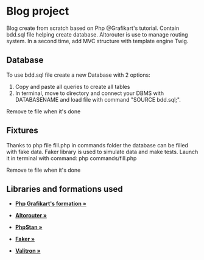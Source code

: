 

<h1>Blog project</h1>


Blog create from scratch based on Php @Grafikart's tutorial. Contain bdd.sql file helping create database.
Altorouter is use to manage routing system.
In a second time, add MVC structure with template engine Twig.

## Database
To use bdd.sql file create a new Database with 2 options:
<ol>
    <li>Copy and paste all queries to create all tables</li>
    <li>In terminal, move to directory and connect your DBMS with DATABASENAME and load file with command "SOURCE bdd.sql;".</li>
</ol>
Remove te file when it's done

## Fixtures
Thanks to php file fill.php in commands folder the database can be filled with fake data. 
Faker library is used to simulate data and make tests.
Launch it in terminal with command: php commands/fill.php

Remove te file when it's done


## Libraries and formations used

* **[Php Grafikart's formation  »](https://grafikart.fr/tutoriels/presentation-tp-1161#autoplay)**

* **[Altorouter  »](https://github.com/dannyvankooten/AltoRouter)**

* **[PhpStan  »](https://github.com/phpstan/phpstan)**

* **[Faker  »](https://github.com/FakerPHP/Faker)**

* **[Valitron  »](https://github.com/vlucas/valitron)**